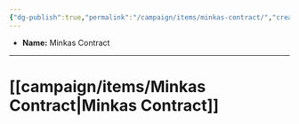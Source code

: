 ```yaml
---
{"dg-publish":true,"permalink":"/campaign/items/minkas-contract/","created":"2025-10-28T21:53:46.553-07:00","updated":"2025-10-28T22:54:33.921-07:00"}
---
```



<p><span><ul>
<li dir="auto"><strong>Name:</strong> Minkas Contract</li>
</ul></span></p>

---
# [[campaign/items/Minkas Contract\|Minkas Contract]]
